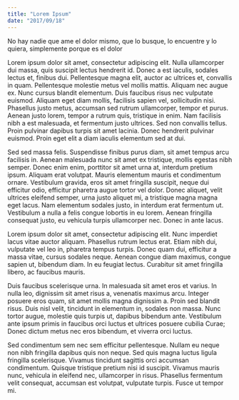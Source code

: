 ```yaml
---
title: "Lorem Ipsum"
date: "2017/09/18"
---
```

No hay nadie que ame el dolor mismo, que lo busque, lo encuentre y lo quiera, simplemente porque es el dolor
<!-- endexcerpt -->
Lorem ipsum dolor sit amet, consectetur adipiscing elit. Nulla ullamcorper dui massa, quis suscipit lectus hendrerit id. Donec a est iaculis, sodales lectus et, finibus dui. Pellentesque magna elit, auctor ac ultrices et, convallis in quam. Pellentesque molestie metus vel mollis mattis. Aliquam nec augue ex. Nunc cursus blandit elementum. Duis faucibus risus nec vulputate euismod. Aliquam eget diam mollis, facilisis sapien vel, sollicitudin nisi. Phasellus justo metus, accumsan sed rutrum ullamcorper, tempor et purus. Aenean justo lorem, tempor a rutrum quis, tristique in enim. Nam facilisis nibh a est malesuada, et fermentum justo ultrices. Sed non convallis tellus. Proin pulvinar dapibus turpis sit amet lacinia. Donec hendrerit pulvinar euismod. Proin eget elit a diam iaculis elementum sed at dui.

Sed sed massa felis. Suspendisse finibus purus diam, sit amet tempus arcu facilisis in. Aenean malesuada nunc sit amet ex tristique, mollis egestas nibh semper. Donec enim enim, porttitor sit amet urna at, interdum pretium ipsum. Aliquam erat volutpat. Mauris elementum mauris et condimentum ornare. Vestibulum gravida, eros sit amet fringilla suscipit, neque dui efficitur odio, efficitur pharetra augue tortor vel dolor. Donec aliquet, velit ultrices eleifend semper, urna justo aliquet mi, a tristique magna magna eget lacus. Nam elementum sodales justo, in interdum erat fermentum ut. Vestibulum a nulla a felis congue lobortis in eu lorem. Aenean fringilla consequat justo, eu vehicula turpis ullamcorper nec. Donec in ante lacus.

Lorem ipsum dolor sit amet, consectetur adipiscing elit. Nunc imperdiet lacus vitae auctor aliquam. Phasellus rutrum lectus erat. Etiam nibh dui, vulputate vel leo in, pharetra tempus turpis. Donec quam dui, efficitur a massa vitae, cursus sodales neque. Aenean congue diam maximus, congue sapien ut, bibendum diam. In eu feugiat lectus. Curabitur sit amet fringilla libero, ac faucibus mauris.

Duis faucibus scelerisque urna. In malesuada sit amet eros et varius. In nulla leo, dignissim sit amet risus a, venenatis maximus arcu. Integer posuere eros quam, sit amet mollis magna dignissim a. Proin sed blandit risus. Duis nisl velit, tincidunt in elementum in, sodales non massa. Nunc tortor augue, molestie quis turpis ut, dapibus bibendum ante. Vestibulum ante ipsum primis in faucibus orci luctus et ultrices posuere cubilia Curae; Donec dictum metus nec eros bibendum, et viverra orci luctus.

Sed condimentum sem nec sem efficitur pellentesque. Nullam eu neque non nibh fringilla dapibus quis non neque. Sed quis magna luctus ligula fringilla scelerisque. Vivamus tincidunt sagittis orci accumsan condimentum. Quisque tristique pretium nisi id suscipit. Vivamus mauris nunc, vehicula in eleifend nec, ullamcorper in risus. Phasellus fermentum velit consequat, accumsan est volutpat, vulputate turpis. Fusce ut tempor mi. 